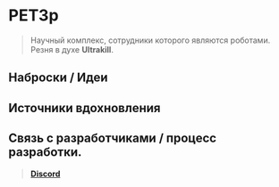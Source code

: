 # PET3p

> Научный комплекс, сотрудники которого являются роботами. Резня в духе **Ultrakill**.


## Наброски / Идеи
 
## Источники вдохновления

## Связь с разработчиками / процесс разработки.
> **[Discord](https://discord.gg/JqgbQ6SRmr)**